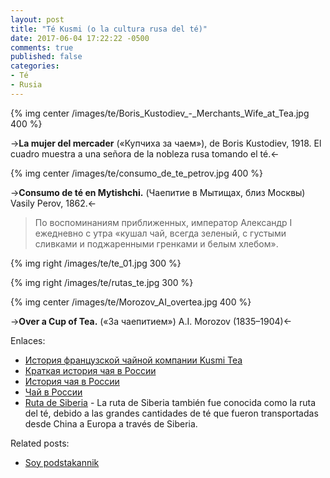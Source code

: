 ```yaml
---
layout: post
title: "Té Kusmi (o la cultura rusa del té)"
date: 2017-06-04 17:22:22 -0500
comments: true
published: false
categories: 
- Té
- Rusia
---
```


{% img center /images/te/Boris_Kustodiev_-_Merchants_Wife_at_Tea.jpg 400 %}

->**La mujer del mercader** («Купчиха за чаем»), de Boris Kustodiev, 1918. El cuadro muestra a una señora de la nobleza rusa tomando el té.<-

{% img center /images/te/consumo_de_te_petrov.jpg 400 %}

->**Consumo de té en Mytishchi.** (Чаепитие в Мытищах, близ Москвы) Vasily Perov, 1862.<-

> По воспоминаниям приближенных, император Александр I ежедневно с утра «кушал чай, всегда зеленый, с густыми сливками и поджаренными гренками и белым хлебом». 

{% img right /images/te/te_01.jpg 300 %}

{% img right /images/te/rutas_te.jpg 300 %}

{% img center /images/te/Morozov_AI_overtea.jpg 400 %}

->**Over a Cup of Tea.** («За чаепитием») A.I. Morozov (1835–1904)<-

<!-- more -->

Enlaces:

* [История французской чайной компании Kusmi Tea](http://www.tea-terra.ru/2014/01/07/11946/)
* [Краткая история чая в России](http://realchinatea.ru/blog/kratkaya-istoriya-chaya-v-rossii)
* [История чая в России](http://teaway.ru/rustea/istoria_chaya/)
* [Чай в России](https://ru.wikipedia.org/wiki/%D0%A7%D0%B0%D0%B9_%D0%B2_%D0%A0%D0%BE%D1%81%D1%81%D0%B8%D0%B8)
* [Ruta de Siberia](https://es.wikipedia.org/wiki/Ruta_de_Siberia) - La ruta de Siberia también fue conocida como la ruta del té, debido a las grandes cantidades de té que fueron transportadas desde China a Europa a través de Siberia. 

Related posts:

* [Soy podstakannik](http://blog.vero4ka.info/blog/2014/04/21/soy-podstakannik/)



